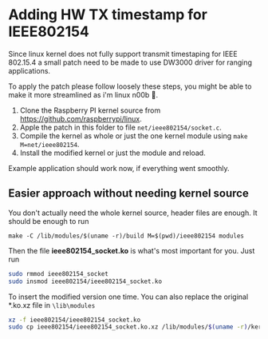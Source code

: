 # Adding HW TX timestamp for IEEE802154

Since linux kernel does not fully support transmit timestaping for IEEE 802.15.4 a small patch need to be made to use DW3000 driver for ranging applications.

To apply the patch please follow loosely these steps, you might be able to make it more streamlined as i'm linux n00b 🤯.

1. Clone the Raspberry PI kernel source from https://github.com/raspberrypi/linux.
2. Apple the patch in this folder to file `net/ieee802154/socket.c`.
3. Compile the kernel as whole or just the one kernel module using  `make M=net/ieee802154`.
4. Install the modified kernel or just the module and reload.

Example application should work now, if everything went smoothly.

## Easier approach without needing kernel source

You don't actually need the whole kernel source, header files are enough. It should be enough to run 
```
make -C /lib/modules/$(uname -r)/build M=$(pwd)/ieee802154 modules
```
Then the file **ieee802154_socket.ko** is what's most important for you. Just run 

``` bash
sudo rmmod ieee802154_socket 
sudo insmod ieee802154/ieee802154_socket.ko
```

To insert the modified version one time. You can also replace the original *.ko.xz file in `\lib\modules`

```bash
xz -f ieee802154/ieee802154_socket.ko
sudo cp ieee802154/ieee802154_socket.ko.xz /lib/modules/$(uname -r)/kernel/net/ieee802154/ieee802154_socket.ko.xz
```